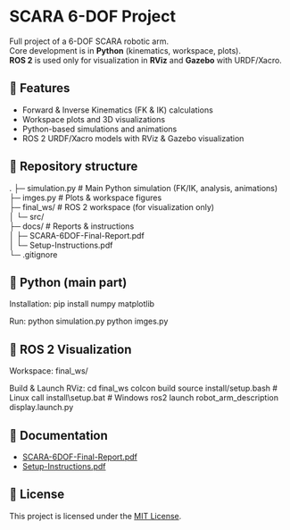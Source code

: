 # SCARA 6-DOF Project

Full project of a 6-DOF SCARA robotic arm.  
Core development is in **Python** (kinematics, workspace, plots).  
**ROS 2** is used only for visualization in **RViz** and **Gazebo** with URDF/Xacro.

## 🚀 Features
- Forward & Inverse Kinematics (FK & IK) calculations
- Workspace plots and 3D visualizations
- Python-based simulations and animations
- ROS 2 URDF/Xacro models with RViz & Gazebo visualization

## 📂 Repository structure
.
├─ simulation.py          # Main Python simulation (FK/IK, analysis, animations)  
├─ imges.py               # Plots & workspace figures  
├─ final_ws/              # ROS 2 workspace (for visualization only)  
│  └─ src/  
├─ docs/                  # Reports & instructions  
│   ├─ SCARA-6DOF-Final-Report.pdf  
│   └─ Setup-Instructions.pdf  
└─ .gitignore  



## 🐍 Python (main part)
Installation:
  pip install numpy matplotlib

Run:
  python simulation.py
  python imges.py

## 🤖 ROS 2 Visualization
Workspace: final_ws/

Build & Launch RViz:
cd final_ws
colcon build
source install/setup.bash   # Linux
call install\setup.bat      # Windows
ros2 launch robot_arm_description display.launch.py

## 📄 Documentation
- [SCARA-6DOF-Final-Report.pdf](docs/SCARA-6DOF-Final-Report.pdf)  
- [Setup-Instructions.pdf](docs/Setup-Instructions.pdf)

## 📜 License
This project is licensed under the [MIT License](LICENSE).
